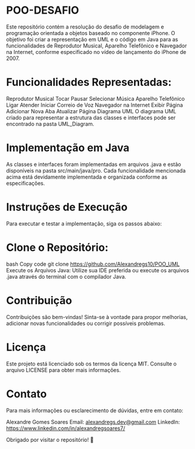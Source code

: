 # POO-DESAFIO

Este repositório contém a resolução do desafio de modelagem e programação orientada a objetos baseado no componente iPhone. O objetivo foi criar a representação em UML e o código em Java para as funcionalidades de Reprodutor Musical, Aparelho Telefônico e Navegador na Internet, conforme especificado no vídeo de lançamento do iPhone de 2007.

# Funcionalidades Representadas:
Reprodutor Musical
Tocar
Pausar
Selecionar Música
Aparelho Telefônico
Ligar
Atender
Iniciar Correio de Voz
Navegador na Internet
Exibir Página
Adicionar Nova Aba
Atualizar Página
Diagrama UML
O diagrama UML criado para representar a estrutura das classes e interfaces pode ser encontrado na pasta UML_Diagram.

# Implementação em Java
As classes e interfaces foram implementadas em arquivos .java e estão disponíveis na pasta src/main/java/pro. Cada funcionalidade mencionada acima está devidamente implementada e organizada conforme as especificações.

# Instruções de Execução
Para executar e testar a implementação, siga os passos abaixo:

# Clone o Repositório:

bash
Copy code
git clone https://github.com/Alexandregs10/POO_UML
Execute os Arquivos Java:
Utilize sua IDE preferida ou execute os arquivos .java através do terminal com o compilador Java.

# Contribuição
Contribuições são bem-vindas! Sinta-se à vontade para propor melhorias, adicionar novas funcionalidades ou corrigir possíveis problemas.

# Licença
Este projeto está licenciado sob os termos da licença MIT. Consulte o arquivo LICENSE para obter mais informações.

# Contato
Para mais informações ou esclarecimento de dúvidas, entre em contato:

Alexandre Gomes Soares
Email: alexandregs.dev@gmail.com
LinkedIn: https://www.linkedin.com/in/alexandregsoares7/

Obrigado por visitar o repositório! 🚀
